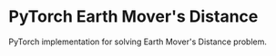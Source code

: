 # PyTorch Earth Mover's Distance

PyTorch implementation for solving Earth Mover's Distance problem.
